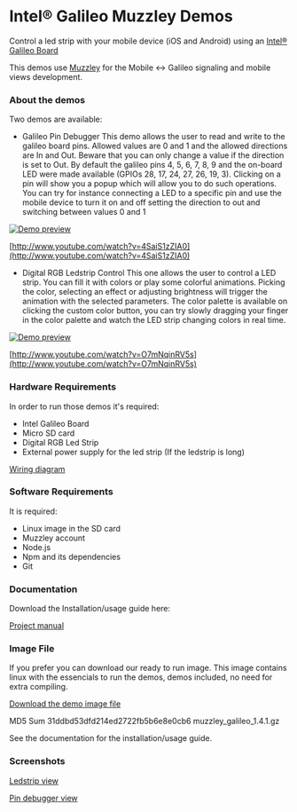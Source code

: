 Intel® Galileo Muzzley Demos
========================

Control a led strip with your mobile device (iOS and Android) using an [Intel® Galileo Board](http://arduino.cc/en/ArduinoCertified/IntelGalileo)

This demos use [Muzzley](http://www.muzzley.com) for the Mobile <-> Galileo signaling and mobile views development.



### About the demos

Two demos are available:
  - Galileo Pin Debugger
    This demo allows the user to read and write to the galileo board pins. Allowed values are 0 and 1 and the allowed directions are In and Out. Beware that you can only change a value if the direction is set to Out.
    By default the galileo pins 4, 5, 6, 7, 8, 9 and the on-board LED were made available (GPIOs 28, 17, 24, 27, 26, 19, 3).
    Clicking on a pin will show you a popup which will allow you to do such operations. You can try for instance connecting a LED to a specific pin and use the mobile device to turn it on and off setting the direction to out and switching between values 0 and 1

[![Demo preview](http://img.youtube.com/vi/4SaiS1zZIA0/0.jpg)](http://www.youtube.com/watch?v=4SaiS1zZIA0)

[http://www.youtube.com/watch?v=4SaiS1zZIA0](http://www.youtube.com/watch?v=4SaiS1zZIA0)

  - Digital RGB Ledstrip Control
    This one allows the user to control a LED strip. You can fill it with colors or play some colorful animations. Picking the color, selecting an effect or adjusting brightness will trigger the animation with the selected parameters. The color palette is available on clicking the custom color button, you can try slowly dragging your finger in the color palette and watch the LED strip changing colors in real time.

[![Demo preview](http://img.youtube.com/vi/O7mNqinRV5s/0.jpg)](http://www.youtube.com/watch?v=O7mNqinRV5s)

[http://www.youtube.com/watch?v=O7mNqinRV5s](http://www.youtube.com/watch?v=O7mNqinRV5s)

### Hardware Requirements

In order to run those demos it's required:
  - Intel Galileo Board
  - Micro SD card
  - Digital RGB Led Strip
  - External power supply for the led strip (If the ledstrip is long)

[Wiring diagram](https://raw.github.com/v0od0oChild/MuzzleyGalileoDemos/master/docs/wiring_diagram.png)


### Software Requirements

It is required:
  - Linux image in the SD card
  - Muzzley account
  - Node.js
  - Npm and its dependencies
  - Git


### Documentation

Download the Installation/usage guide here:

[Project manual](https://raw.github.com/v0od0oChild/MuzzleyGalileoDemos/master/docs/manual.pdf)


### Image File

If you prefer you can download our ready to run image. This image contains linux with the essencials to run the demos, demos included, no need for extra compiling.

[Download the demo image file](https://cdn.muzzley.com/intel/muzzley_galileo_1.4.1.gz)

MD5 Sum
31ddbd53dfd214ed2722fb5b6e8e0cb6  muzzley_galileo_1.4.1.gz

See the documentation for the installation/usage guide.



### Screenshots

[Ledstrip view](https://raw.github.com/v0od0oChild/MuzzleyGalileoDemos/master/Screenshots/ledstrip_control.png)

[Pin debugger view](https://raw.github.com/v0od0oChild/MuzzleyGalileoDemos/master/Screenshots/pin_debugger.png)
